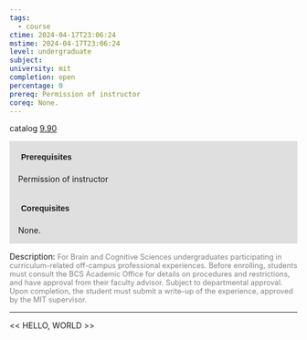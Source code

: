 ```yaml
---
tags:
  - course
ctime: 2024-04-17T23:06:24
mstime: 2024-04-17T23:06:24
level: undergraduate
subject: 
university: mit
completion: open
percentage: 0
prereq: Permission of instructor
coreq: None.
---
```


catalog [9.90](http://student.mit.edu/catalog/m9b.html#9.90)

<span style="display: block; padding: 15px; background-color: rgb(100, 100, 100, 0.2);"><font id="m_prereq3827_0" style="display: block; font-family: Arial, sans-serif; font-weight: bold; padding: 5px">Prerequisites</font><br><span id="prereq3827_0">Permission of instructor</span></span>
<span style="display: block; padding: 15px; background-color: rgb(100, 100, 100, 0.2);"><font id="m_coreq3827_0" style="display: block; font-family: Arial, sans-serif; font-weight: bold; padding: 5px">Corequisites</font><br><span id="coreq3827_0">None.</span></span>

<font style="">Description:</font>
<font style="color: grey; font-size: 0.8rem;">For Brain and Cognitive Sciences undergraduates participating in curriculum-related off-campus professional experiences. Before enrolling, students must consult the BCS Academic Office for details on procedures and restrictions, and have approval from their faculty advisor. Subject to departmental approval. Upon completion, the student must submit a write-up of the experience, approved by the MIT supervisor.</font>



---

<< HELLO, WORLD >>
